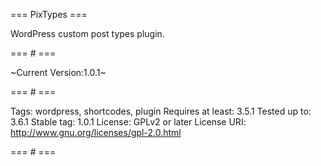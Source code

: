 === PixTypes ===

WordPress custom post types plugin.

=== # ===

~Current Version:1.0.1~

=== # ===

Tags: wordpress, shortcodes, plugin
Requires at least: 3.5.1
Tested up to: 3.6.1
Stable tag: 1.0.1
License: GPLv2 or later
License URI: http://www.gnu.org/licenses/gpl-2.0.html

=== # ===